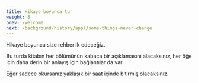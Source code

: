 ```yaml
---
title: Hikaye boyunca tur
weight: 8
prev: /welcome
next: /background/history/appl/some-things-never-change
---
```



Hikaye boyunca size rehberlik edeceğiz.

Bu turda kitabın her bölümünün kabaca bir açıklamasını alacaksınız, her öğe için daha derin bir anlayış için bağlantılar da var.

Eğer sadece okursanız yaklaşık bir saat içinde bitirmiş olacaksınız.